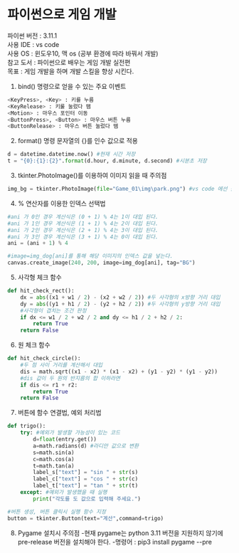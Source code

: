 # 파이썬으로 게임 개발  
파이썬 버전 : 3.11.1  
사용 IDE : vs code  
사용 OS : 윈도우10, 맥 os (공부 환경에 따라 바꿔서 개발)  
참고 도서 : 파이썬으로 배우는 게임 개발 실전편   
목표 : 게임 개발을 하며 개발 스킬을 향상 시킨다.  
1. bind() 명령으로 얻을 수 있는 주요 이벤트
```py
<KeyPress>, <Key> : 키를 누름  
<KeyRelease> : 키룰 눌렀다 뗌  
<Motion> : 마우스 포인터 이동  
<ButtonPress>, <Button> : 마우스 버튼 누름  
<ButtonRelease> : 마우스 버튼 눌렀다 뗌  
```
2. format() 명령 문자열의 {}를 인수 값으로 적용
```py
d = datetime.datetime.now() #현재 시간 저장
t = "{0}:{1}:{2}".format(d.hour, d.minute, d.second) #시분초 저장
```
3. tkinter.PhotoImage()를 이용하여 이미지 읽을 때 주의점  
```py
img_bg = tkinter.PhotoImage(file="Game_01\img\park.png") #vs code 에선 폴더 경로도 써줘야 한다.
```
4. % 연산자를 이용한 인덱스 선택법
```py
#ani 가 0인 경우 계산식은 (0 + 1) % 4는 1이 대입 된다.
#ani 가 1인 경우 계산식은 (1 + 1) % 4는 2이 대입 된다.
#ani 가 2인 경우 계산식은 (2 + 1) % 4는 3이 대입 된다.
#ani 가 3인 경우 계산식은 (3 + 1) % 4는 0이 대입 된다.
ani = (ani + 1) % 4 

#image=img_dog[ani]를 통해 해당 이미지의 인덱스 값을 넣는다.
canvas.create_image(240, 200, image=img_dog[ani], tag="BG") 
```
5. 사각형 체크 함수
```py
def hit_check_rect():
    dx = abs((x1 + w1 / 2) - (x2 + w2 / 2)) #두 사각형의 x방향 거리 대입
    dy = abs((y1 + h1 / 2) - (y2 + h2 / 2)) #두 사각형의 y방향 거리 대입
    #사각형이 겹치는 조건 판정
    if dx <= w1 / 2 + w2 / 2 and dy <= h1 / 2 + h2 / 2: 
        return True
    return False
```
6. 원 체크 함수
```py
def hit_check_circle():
    #두 점 사이 거리를 계산해서 대입
    dis = math.sqrt((x1 - x2) * (x1 - x2) + (y1 - y2) * (y1 - y2))
    #dis 값이 두 원의 반지름의 합 이하라면
    if dis <= r1 + r2:
        return True
    return False
```
7. 버튼에 함수 연결법, 예외 처리법
```py
def trigo(): 
    try: #예외가 발생할 가능성이 있는 코드
        d=float(entry.get())
        a=math.radians(d) #라디안 값으로 변환
        s=math.sin(a)
        c=math.cos(a)
        t=math.tan(a)
        label_s["text"] = "sin " + str(s)
        label_c["text"] = "cos " + str(c)
        label_t["text"] = "tan " + str(t)
    except: #예외가 발생했을 때 실행
        print("각도를 도 값으로 입력해 주세요.")

#버튼 생성, 버튼 클릭시 실행 함수 지정
button = tkinter.Button(text="계산",command=trigo) 
```
8. Pygame 설치시 주의점
 -현재 pygame는 python 3.11 버전을 지원하지 않기에 pre-release 버전을 설치해야 한다.
 -명령어 : pip3 install pygame --pre  